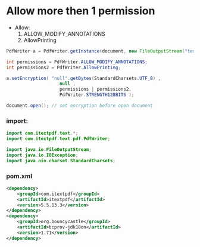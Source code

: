 
# Allow more then 1 permission

- Allow: 
    1. ALLOW_MODIFY_ANNOTATIONS
    2. AllowPrinting

```java
PdfWriter a = PdfWriter.getInstance(document, new FileOutputStream("test.pdf"));

int permissions = PdfWriter.ALLOW_MODIFY_ANNOTATIONS;
int permissions2 = PdfWriter.AllowPrinting;

a.setEncryption( "null".getBytes(StandardCharsets.UTF_8) , 
                    null , 
                    permissions | permissions2, 
                    PdfWriter.STRENGTH128BITS );

document.open(); // set encryption before open document

```

### import:

```java
import com.itextpdf.text.*;
import com.itextpdf.text.pdf.PdfWriter;

import java.io.FileOutputStream;
import java.io.IOException;
import java.nio.charset.StandardCharsets;
```

### pom.xml

```xml
<dependency>
    <groupId>com.itextpdf</groupId>
    <artifactId>itextpdf</artifactId>
    <version>5.5.13.3</version>
</dependency>
<dependency>
    <groupId>org.bouncycastle</groupId>
    <artifactId>bcprov-jdk18on</artifactId>
    <version>1.71</version>
</dependency>
```